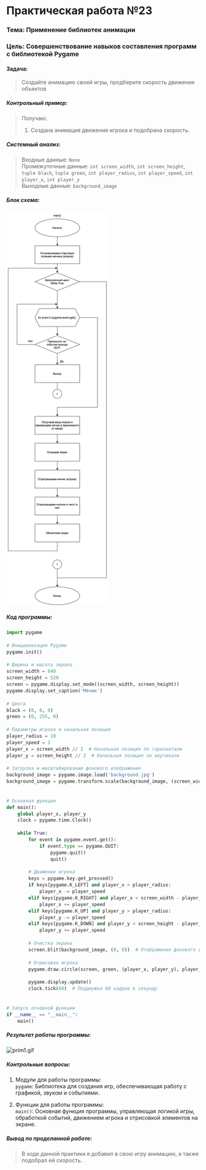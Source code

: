 # Практическая работа №23 #

### Тема: Применение библиотек анимации ###

### Цель: Совершенствование навыков составления программ с библиотекой Pygame ###

#### Задача: ####

> Создайте анимацию своей игры, продберите скорость движения объектов

##### Контрольный пример: #####

> Получаю:
> 1) Создана анимация движения игрока и подобрана скорость.

##### Системный анализ: #####

> Входные данные: `None`    
> Промежуточные данные: `int screen_width`, `int screen_height`, `tuple black`, `tuple green`, `int player_radius`,
`int player_speed`, `int player_x`, `int player_y`      
> Выходные данные: `background_image`

##### Блок схема: #####

![dimm1.png](dimm1.png)

##### Код программы: #####

```python
import pygame

# Инициализация Pygame
pygame.init()

# Ширина и высота экрана
screen_width = 640
screen_height = 520
screen = pygame.display.set_mode((screen_width, screen_height))
pygame.display.set_caption('Мячик')

# Цвета
black = (0, 0, 0)
green = (0, 255, 0)

# Параметры игрока и начальная позиция
player_radius = 10
player_speed = 2
player_x = screen_width // 2  # Начальная позиция по горизонтали
player_y = screen_height // 2  # Начальная позиция по вертикали

# Загрузка и масштабирование фонового изображения
background_image = pygame.image.load('background.jpg')
background_image = pygame.transform.scale(background_image, (screen_width, screen_height))


# Основная функция
def main():
    global player_x, player_y
    clock = pygame.time.Clock()

    while True:
        for event in pygame.event.get():
            if event.type == pygame.QUIT:
                pygame.quit()
                quit()

        # Движение игрока
        keys = pygame.key.get_pressed()
        if keys[pygame.K_LEFT] and player_x > player_radius:
            player_x -= player_speed
        elif keys[pygame.K_RIGHT] and player_x < screen_width - player_radius:
            player_x += player_speed
        elif keys[pygame.K_UP] and player_y > player_radius:
            player_y -= player_speed
        elif keys[pygame.K_DOWN] and player_y < screen_height - player_radius:
            player_y += player_speed

        # Очистка экрана
        screen.blit(background_image, (0, 0))  # Отображение фонового изображения

        # Отрисовка игрока
        pygame.draw.circle(screen, green, (player_x, player_y), player_radius)

        pygame.display.update()
        clock.tick(60)  # Поддержка 60 кадров в секунду


# Запуск основной функции
if __name__ == "__main__":
    main()
```

##### Результат работы программы: #####

![prim1.gif](prim1.gif)

##### Контрольные вопросы: #####

1. Модули для работы программы:  
   `pygame`: Библиотека для создания игр, обеспечивающая работу с графикой, звуком и событиями.

2. Функции для работы программы:  
   `main()`: Основная функция программы, управляющая логикой игры, обработкой событий, движением игрока и отрисовкой
   элементов на экране.

##### Вывод по проделанной работе: #####

> В ходе данной практики я добавил в свою игру анимацию, а также подобрал ей скорость.
